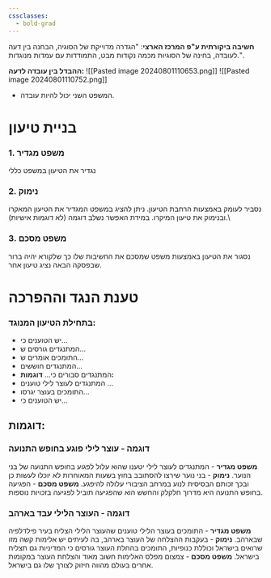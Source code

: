 ```yaml
---
cssclasses:
  - bold-grad
---
```

**חשיבה ביקורתית ע"פ המרכז הארצי**: "הגדרה מדוייקת של הסוגיה, הבחנה בין דעה לעובדה, בחינה של הסוגיות מכמה נקודות מבט, התמודדות עם עמדות מנוגדות.".

**ההבדל בין עובדה לדעה:**
![[Pasted image 20240801110653.png]]
![[Pasted image 20240801110752.png]]
* המשפט השני יכול להיות עובדה.
# בניית טיעון
### 1. משפט מגדיר
נגדיר את הטיעון במשפט כללי
### 2. נימוק
נסביר לעומק באמצעות הרחבת הטיעון.
ניתן להציג במשפט המגדיר את הטיעון המאקרו ובנימוק את טיעון המיקרו.
במידת האפשר נשלב דוגמה (לא דוגמות אישיות).\
### 3. משפט מסכם
נסגור את הטיעון באמצעות משפט שמסכם את החשיבות שלו כך שלקורא יהיה ברור שבפסקה הבאה נציג טיעון אחר.
# טענת הנגד וההפרכה
### בתחילת הטיעון המנוגד:
* יש הטוענים כי...
* המתנגדים גורסים ש...
* התומכים אומרים ש...
* המתנגדים חוששים...
* המתנגדים סבורים כי...
**דוגמות:**
* המתנגדים לעוצר לילי טוענים ...
* התומכים בעוצר יגרסו...
* יש הטוענים כי...

## דוגמות:
### דוגמה - עוצר לילי פוגע בחופש התנועה
**משפט מגדיר** - המתנגדים לעוצר לילי יטענו שהוא עלול לפגוע בחופש התנועה של בני הנוער.
**נימוק** - בני נוער שירצו להסתובב בחוץ בשעות המאוחרות לא יוכלו לעשות כן ובכך זכותם הבסיסית לנוע במרחב הציבורי עלולה להיפגע.
**משפט מסכם** - הפגיעה בחופש התנועה היא מדרוך חלקלק והחשש הוא שהפגיעה תוביל לפגיעה בזכויות נוספות.

### דוגמה - העוצר הלילי עבד בארהב
**משפט מגדיר** - התומכים בעוצר הלילי טוענים שהעוצר הלילי הצליח בעיר פילדלפיה שבארהב.
**נימוק** - בעקבות ההצלחה של העוצר בארהב, בה לעיתים יש אלימות קשה מזו שרואים בישראל וכוללת כנופיות, התומכים בהחלת העוצר גורסים כי המדיניות גם תצליח בישראל.
**משפט מסכם** - צמצום מפלס האלימות חשוב מאוד והצלחת העוצר במקומות אחרים בעולם מהווה חיזוק לצורך שלו גם בישראל.